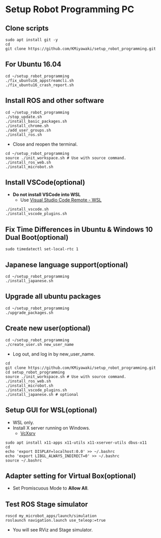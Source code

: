 # Setup Robot Programming PC

## Clone scripts

```shell
sudo apt install git -y
cd
git clone https://github.com/KMiyawaki/setup_robot_programming.git
```

## For Ubuntu 16.04

```shell
cd ~/setup_robot_programming
./fix_ubuntu16_appstreamcli.sh
./fix_ubuntu16_crash_report.sh
```

## Install ROS and other software

```shell
cd ~/setup_robot_programming
./stop_update.sh
./install_basic_packages.sh
./install_chrome.sh
./add_user_groups.sh
./install_ros.sh
```

- Close and reopen the terminal.

```shell
cd ~/setup_robot_programming
source ./init_workspace.sh # Use with source command.
./install_ros_web.sh
./install_microbot.sh
```

## Install VSCode(optional)

- **Do not install VSCode into WSL**
  - Use [Visual Studio Code Remote - WSL](https://code.visualstudio.com/docs/remote/wsl)

```shell
./install_vscode.sh
./install_vscode_plugins.sh
```

## Fix Time Differences in Ubuntu & Windows 10 Dual Boot(optional)

```shell
sudo timedatectl set-local-rtc 1
```

## Japanese language support(optional)

```shell
cd ~/setup_robot_programming
./install_japanese.sh
```

## Upgrade all ubuntu packages

```shell
cd ~/setup_robot_programming
./upgrade_packages.sh
```

## Create new user(optional)

```shell
cd ~/setup_robot_programming
./create_user.sh new_user_name
```

- Log out, and log in by new_user_name.

```shell
cd
git clone https://github.com/KMiyawaki/setup_robot_programming.git
cd setup_robot_programming
source ./init_workspace.sh # Use with source command.
./install_ros_web.sh
./install_microbot.sh
./install_vscode_plugins.sh
./install_japanese.sh # optional
```

## Setup GUI for WSL(optional)

- WSL only.
- Install X server running on Windows.
  - [VcXsrv](https://sourceforge.net/projects/vcxsrv/)

```shell
sudo apt install x11-apps x11-utils x11-xserver-utils dbus-x11
cd
echo 'export DISPLAY=localhost:0.0' >> ~/.bashrc
echo 'export LIBGL_ALWAYS_INDIRECT=0' >> ~/.bashrc
source ~/.bashrc
```

## Adapter setting for Virtual Box(optional)

- Set Promiscuous Mode to **Allow All**.

## Test ROS Stage simulator

```shell
roscd my_microbot_apps/launch/simulation
roslaunch navigation.launch use_teleop:=true
```

- You will see RViz and Stage simulator.
